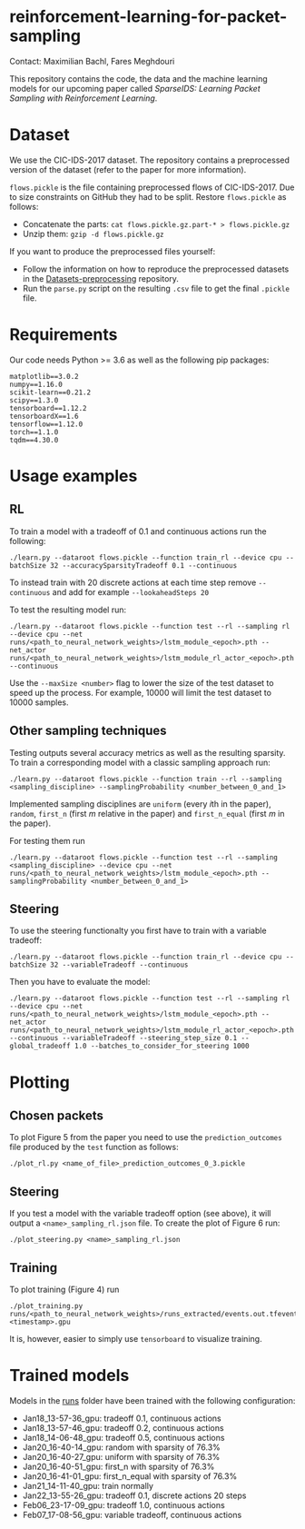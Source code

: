 # reinforcement-learning-for-packet-sampling
Contact: Maximilian Bachl, Fares Meghdouri

This repository contains the code, the data and the machine learning models for our upcoming paper called *SparseIDS: Learning Packet Sampling with Reinforcement Learning*.

# Dataset
We use the CIC-IDS-2017 dataset. The repository contains a preprocessed version of the dataset (refer to the paper for more information). 

```flows.pickle``` is the file containing preprocessed flows of CIC-IDS-2017. Due to size constraints on GitHub they had to be split. Restore ```flows.pickle``` as follows:
* Concatenate the parts: ```cat flows.pickle.gz.part-* > flows.pickle.gz```
* Unzip them: ```gzip -d flows.pickle.gz```

If you want to produce the preprocessed files yourself: 
* Follow the information on how to reproduce the preprocessed datasets in the [Datasets-preprocessing](https://github.com/CN-TU/Datasets-preprocessing) repository.
* Run the ```parse.py``` script on the resulting ```.csv``` file to get the final ```.pickle``` file. 

# Requirements
Our code needs Python >= 3.6 as well as the following pip packages:
```
matplotlib==3.0.2
numpy==1.16.0
scikit-learn==0.21.2
scipy==1.3.0
tensorboard==1.12.2
tensorboardX==1.6
tensorflow==1.12.0
torch==1.1.0
tqdm==4.30.0
```

# Usage examples

## RL
To train a model with a tradeoff of 0.1 and continuous actions run the following:

    ./learn.py --dataroot flows.pickle --function train_rl --device cpu --batchSize 32 --accuracySparsityTradeoff 0.1 --continuous
 
To instead train with 20 discrete actions at each time step remove ```--continuous``` and add for example ```--lookaheadSteps 20```

To test the resulting model run: 

    ./learn.py --dataroot flows.pickle --function test --rl --sampling rl --device cpu --net runs/<path_to_neural_network_weights>/lstm_module_<epoch>.pth --net_actor runs/<path_to_neural_network_weights>/lstm_module_rl_actor_<epoch>.pth --continuous
    
Use the ```--maxSize <number>``` flag to lower the size of the test dataset to speed up the process. For example, 10000 will limit the test dataset to 10000 samples. 

## Other sampling techniques

Testing outputs several accuracy metrics as well as the resulting sparsity. To train a corresponding model with a classic sampling approach run:

    ./learn.py --dataroot flows.pickle --function train --rl --sampling <sampling_discipline> --samplingProbability <number_between_0_and_1>

Implemented sampling disciplines are ```uniform``` (every *i*th in the paper), ```random```, ```first_n``` (first *m* relative in the paper) and ```first_n_equal``` (first *m* in the paper). 

For testing them run 

    ./learn.py --dataroot flows.pickle --function test --rl --sampling <sampling_discipline> --device cpu --net runs/<path_to_neural_network_weights>/lstm_module_<epoch>.pth --samplingProbability <number_between_0_and_1>

## Steering

To use the steering functionalty you first have to train with a variable tradeoff:

    ./learn.py --dataroot flows.pickle --function train_rl --device cpu --batchSize 32 --variableTradeoff --continuous
    
Then you have to evaluate the model:

    ./learn.py --dataroot flows.pickle --function test --rl --sampling rl --device cpu --net runs/<path_to_neural_network_weights>/lstm_module_<epoch>.pth --net_actor runs/<path_to_neural_network_weights>/lstm_module_rl_actor_<epoch>.pth --continuous --variableTradeoff --steering_step_size 0.1 --global_tradeoff 1.0 --batches_to_consider_for_steering 1000

# Plotting 

## Chosen packets

To plot Figure 5 from the paper you need to use the ```prediction_outcomes``` file produced by the ```test``` function as follows:

    ./plot_rl.py <name_of_file>_prediction_outcomes_0_3.pickle
    
## Steering

If you test a model with the variable tradeoff option (see above), it will output a ```<name>_sampling_rl.json``` file. To create the plot of Figure 6 run:

    ./plot_steering.py <name>_sampling_rl.json
    
## Training 

To plot training (Figure 4) run

    ./plot_training.py runs/<path_to_neural_network_weights>/runs_extracted/events.out.tfevents.<timestamp>.gpu
    
It is, however, easier to simply use ```tensorboard``` to visualize training. 

# Trained models
Models in the [runs](runs) folder have been trained with the following configuration:
* Jan18_13-57-36_gpu: tradeoff 0.1, continuous actions
* Jan18_13-57-46_gpu: tradeoff 0.2, continuous actions
* Jan18_14-06-48_gpu: tradeoff 0.5, continuous actions
* Jan20_16-40-14_gpu: random with sparsity of 76.3%
* Jan20_16-40-27_gpu: uniform with sparsity of 76.3%
* Jan20_16-40-51_gpu: first_n with sparsity of 76.3%
* Jan20_16-41-01_gpu: first_n_equal with sparsity of 76.3%
* Jan21_14-11-40_gpu: train normally
* Jan22_13-55-26_gpu: tradeoff 0.1, discrete actions 20 steps
* Feb06_23-17-09_gpu: tradeoff 1.0, continuous actions
* Feb07_17-08-56_gpu: variable tradeoff, continuous actions

